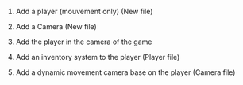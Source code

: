 1. Add a player (mouvement only) (New file)
2. Add a Camera (New file)
3. Add the player in the camera of the game

4. Add an inventory system to the player (Player file)
5. Add a dynamic movement camera base on the player (Camera file)
